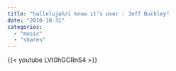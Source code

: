 ```yaml
---
title: "hallelujah/i know it’s over - Jeff Buckley"
date: "2010-10-31"
categories:
  - "music"
  - "shares"
---
```


{{< youtube LVt0hGCRnS4 >}}
